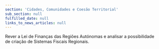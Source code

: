 ```yaml
---
section: 'Cidades, Comunidades e Coesão Territorial'
sub_section: null
fulfilled_date: null
links_to_news_articles: null
---
```


Rever a Lei de Finanças das Regiões Autónomas e analisar a possibilidade de criação de Sistemas Fiscais Regionais.